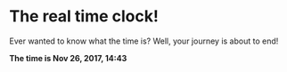 # The real time clock!

Ever wanted to know what the time is? Well, your journey is about to end!

**The time is Nov 26, 2017, 14:43**